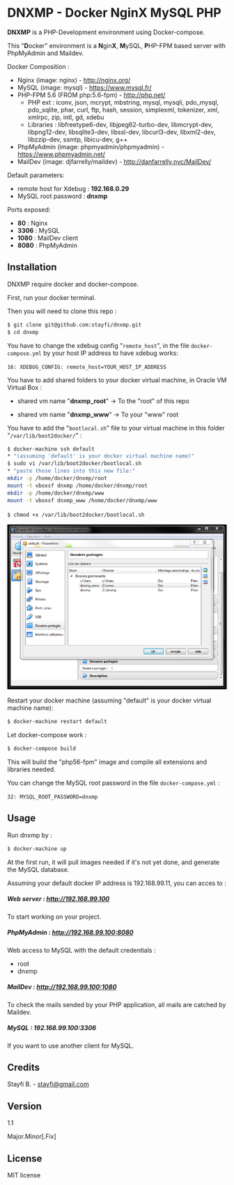 # DNXMP - Docker NginX MySQL PHP
**DNXMP** is a PHP-Development environment using Docker-compose.

This "**D**ocker" environment is a **N**gin**X**, **M**ySQL, **P**HP-FPM based server with PhpMyAdmin and Maildev.

Docker Composition :
- Nginx (image: nginx) - http://nginx.org/
- MySQL (image: mysql) - https://www.mysql.fr/
- PHP-FPM 5.6 (FROM php:5.6-fpm) - http://php.net/
    - PHP ext : iconv, json, mcrypt, mbstring, mysql, mysqli, pdo_mysql, pdo_sqlite, phar, curl, ftp, hash, session, simplexml, tokenizer, xml, xmlrpc, zip, intl, gd, xdebu
    - Libraries : libfreetype6-dev, libjpeg62-turbo-dev, libmcrypt-dev, libpng12-dev, libsqlite3-dev, libssl-dev, libcurl3-dev, libxml2-dev, libzzip-dev, ssmtp, libicu-dev, g++
- PhpMyAdmin (image: phpmyadmin/phpmyadmin) - https://www.phpmyadmin.net/
- MailDev (image: djfarrelly/maildev) - http://danfarrelly.nyc/MailDev/

Default parameters:
- remote host for Xdebug : **192.168.0.29**
- MySQL root password : **dnxmp**

Ports exposed:
- **80** : Nginx
- **3306** : MySQL
- **1080** : MailDev client
- **8080** : PhpMyAdmin

## Installation
DNXMP require docker and docker-compose.

First, run your docker terminal.

Then you will need to clone this repo :

```sh
$ git clone git@github.com:stayfi/dnxmp.git
$ cd dnxmp
```

You have to change the xdebug config "`remote_host`", in the file `docker-compose.yml` by your host IP address to have xdebug works:

``
16: XDEBUG_CONFIG: remote_host=YOUR_HOST_IP_ADDRESS
``

You have to add shared folders to your docker virtual machine, in Oracle VM Virtual Box :

- shared vm name "**dnxmp_root**" -> To the "root" of this repo

- shared vm name "**dnxmp_www**" -> To your "www" root

You have to add the "`bootlocal.sh`" file to your virtual machine in this folder "`/var/lib/boot2docker/`" :

```sh
$ docker-machine ssh default
* "(assuming 'default' is your docker virtual machine name)"
$ sudo vi /var/lib/boot2docker/bootlocal.sh
* "paste those lines into this new file:"
mkdir -p /home/docker/dnxmp/root
mount -t vboxsf dnxmp /home/docker/dnxmp/root
mkdir -p /home/docker/dnxmp/www
mount -t vboxsf dnxmp_www /home/docker/dnxmp/www

$ chmod +x /var/lib/boot2docker/bootlocal.sh
```
![](oracle_vm_shared.png "Capture")

Restart your docker machine (assuming "default" is your docker virtual machine name):
```sh
$ docker-machine restart default
```

Let docker-compose work :
```sh
$ docker-compose build
```
This will build the "php56-fpm" image and compile all extensions and libraries needed.

You can change the MySQL root password in the file `docker-compose.yml` :

``
32: MYSQL_ROOT_PASSWORD=dnxmp
``

## Usage

Run dnxmp by :
```sh
$ docker-machine up
```
At the first run, it will pull images needed if it's not yet done, and generate the MySQL database.

Assuming your default docker IP address is 192.168.99.11, you can acces to :

##### Web server : http://192.168.99.100
To start working on your project.

##### PhpMyAdmin : http://192.168.99.100:8080
Web access to MySQL with the default credentials :
- root
- dnxmp

##### MailDev : http://192.168.99.100:1080
To check the mails sended by your PHP application, all mails are catched by Maildev.

##### MySQL : 192.168.99.100:3306
If you want to use another client for MySQL.

## Credits
Stayfi B. - <stayfi@gmail.com>

## Version
1.1

Major.Minor[.Fix]

## License
MIT license